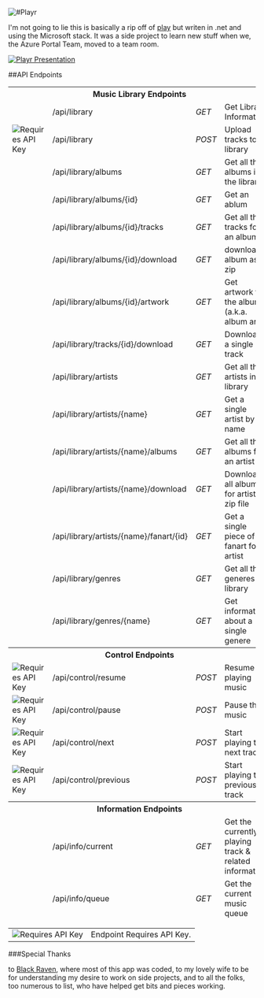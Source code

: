 ![#Playr](https://github.com/osbornm/Playr/blob/master/Media/logo.png?raw=true)

I'm not going to lie this is basically a rip off of [play](https://github.com/play) but writen in .net and using the Microsoft stack. It was a side project to learn new stuff when we, the Azure Portal Team, moved to a team room.

[![Playr Presentation](https://github.com/osbornm/Playr/blob/master/Media/SlidePreview.png?raw=true)
](http://speakerdeck.com/u/osbornm/p/playr)

##API Endpoints

<table>
	<thead>
		<tr><th colspan="4">Music Library Endpoints</td></tr>
	<thead>
	<tr>
		<td></td>
		<td>/api/library</td>
		<td><em>GET</em></td>
		<td>Get Library Information</td>
	</tr>
	<tr>
		<td style="width: 16px"><img src="https://f.cloud.github.com/assets/674284/190162/2196b8be-7ed2-11e2-887f-ea3cdd151a2b.png" alt="Requires API Key"/></td>
		<td>/api/library</td>
		<td><em>POST</em></td>
		<td>Upload tracks to library</td>
	</tr>
	<tr>
		<td></td>
		<td>/api/library/albums</td>
		<td><em>GET</em></td>
		<td>Get all the albums in the library</td>
	</tr>
	<tr>
		<td></td>
		<td>/api/library/albums/{id}</td>
		<td><em>GET</em></td>
		<td>Get an ablum</td>
	</tr>
	<tr>
		<td></td>
		<td>/api/library/albums/{id}/tracks</td>
		<td><em>GET</em></td>
		<td>Get all the tracks for an album</td>
	</tr>
	<tr>
		<td></td>
		<td>/api/library/albums/{id}/download</td>
		<td><em>GET</em></td>
		<td>download album as zip</td>
	</tr>
	<tr>
		<td></td>
		<td>/api/library/albums/{id}/artwork</td>
		<td><em>GET</em></td>
		<td>Get artwork for the album (a.k.a. album art)</td>
	</tr>
	<tr>
		<td></td>
		<td>/api/library/tracks/{id}/download</td>
		<td><em>GET</em></td>
		<td>Download a single track</td>
	</tr>
	<tr>
		<td></td>
		<td>/api/library/artists</td>
		<td><em>GET</em></td>
		<td>Get all the artists in library</td>
	</tr>
	<tr>
		<td></td>
		<td>/api/library/artists/{name}</td>
		<td><em>GET</em></td>
		<td>Get a single artist by name</td>
	</tr>
	<tr>
		<td></td>
		<td>/api/library/artists/{name}/albums</td>
		<td><em>GET</em></td>
		<td>Get all the albums for an artist</td>
	</tr>
	<tr>
		<td></td>
		<td>/api/library/artists/{name}/download</td>
		<td><em>GET</em></td>
		<td>Download all albums for artist as zip file</td>
	</tr>
	<tr>
		<td></td>
		<td>/api/library/artists/{name}/fanart/{id}</td>
		<td><em>GET</em></td>
		<td>Get a single piece of fanart for artist</td>
	</tr>
	<tr>
		<td></td>
		<td>/api/library/genres</td>
		<td><em>GET</em></td>
		<td>Get all the generes in library</td>
	</tr>
	<tr>
		<td></td>
		<td>/api/library/genres/{name}</td>
		<td><em>GET</em></td>
		<td>Get information about a single genere</td>
	</tr>
	<thead>
		<tr><th colspan="4">Control Endpoints</td></tr>
	<thead>
	<tr>
		<td style="width: 16px"><img src="https://f.cloud.github.com/assets/674284/190162/2196b8be-7ed2-11e2-887f-ea3cdd151a2b.png" alt="Requires API Key"/></td>
		<td>/api/control/resume</td>
		<td><em>POST</em></td>
		<td>Resume playing music</td>
	</tr>
	<tr>
		<td style="width: 16px"><img src="https://f.cloud.github.com/assets/674284/190162/2196b8be-7ed2-11e2-887f-ea3cdd151a2b.png" alt="Requires API Key"/></td>
		<td>/api/control/pause</td>
		<td><em>POST</em></td>
		<td>Pause the music</td>
	</tr>
	<tr>
		<td style="width: 16px"><img src="https://f.cloud.github.com/assets/674284/190162/2196b8be-7ed2-11e2-887f-ea3cdd151a2b.png" alt="Requires API Key"/></td>
		<td>/api/control/next</td>
		<td><em>POST</em></td>
		<td>Start playing the next track</td>
	</tr>
	<tr>
		<td style="width: 16px"><img src="https://f.cloud.github.com/assets/674284/190162/2196b8be-7ed2-11e2-887f-ea3cdd151a2b.png" alt="Requires API Key"/></td>
		<td>/api/control/previous</td>
		<td><em>POST</em></td>
		<td>Start playing the previous track</td>
	</tr>
	<thead>
		<tr><th colspan="4">Information Endpoints</td></tr>
	<thead>
	<tr>
		<td></td>
		<td>/api/info/current</td>
		<td><em>GET</em></td>
		<td>Get the currently playing track &amp; related information</td>
	</tr>
	<tr>
		<td></td>
		<td>/api/info/queue</td>
		<td><em>GET</em></td>
		<td>Get the current music queue</td>
	</tr>
</table>
<table>
	<tr>
		<td><img src="https://f.cloud.github.com/assets/674284/190162/2196b8be-7ed2-11e2-887f-ea3cdd151a2b.png" alt="Requires API Key"/></td>
		<td colspan="3">Endpoint Requires API Key.</td>
	</tr>
</table>

###Special Thanks

to [Black Raven](http://blackravenbrewing.com), where most of this app was coded, to my lovely wife to be for understanding my desire to work on side projects, and to all the folks, too numerous to list, who have helped get bits and pieces working. 
